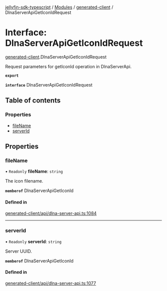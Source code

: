[jellyfin-sdk-typescript](../README.md) / [Modules](../modules.md) / [generated-client](../modules/generated_client.md) / DlnaServerApiGetIconIdRequest

# Interface: DlnaServerApiGetIconIdRequest

[generated-client](../modules/generated_client.md).DlnaServerApiGetIconIdRequest

Request parameters for getIconId operation in DlnaServerApi.

**`export`**

**`interface`** DlnaServerApiGetIconIdRequest

## Table of contents

### Properties

- [fileName](generated_client.DlnaServerApiGetIconIdRequest.md#filename)
- [serverId](generated_client.DlnaServerApiGetIconIdRequest.md#serverid)

## Properties

### fileName

• `Readonly` **fileName**: `string`

The icon filename.

**`memberof`** DlnaServerApiGetIconId

#### Defined in

[generated-client/api/dlna-server-api.ts:1084](https://github.com/thornbill/jellyfin-sdk-typescript/blob/e430881/src/generated-client/api/dlna-server-api.ts#L1084)

___

### serverId

• `Readonly` **serverId**: `string`

Server UUID.

**`memberof`** DlnaServerApiGetIconId

#### Defined in

[generated-client/api/dlna-server-api.ts:1077](https://github.com/thornbill/jellyfin-sdk-typescript/blob/e430881/src/generated-client/api/dlna-server-api.ts#L1077)
